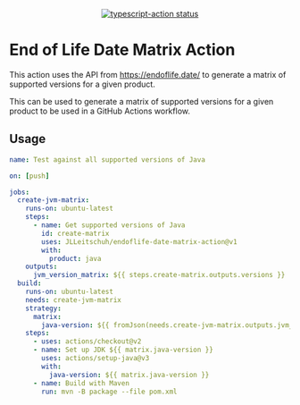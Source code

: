 <p align="center">
  <a href="https://github.com/JLLeitschuh/endoflife-date-matrix-action/actions"><img alt="typescript-action status" src="https://github.com/JLLeitschuh/endoflife-date-matrix-action/workflows/Build-Test/badge.svg"></a>
</p>

# End of Life Date Matrix Action

This action uses the API from https://endoflife.date/ to generate a matrix of supported versions for a given product.

This can be used to generate a matrix of supported versions for a given product to be used in a GitHub Actions workflow.

## Usage

```yaml
name: Test against all supported versions of Java

on: [push]

jobs:
  create-jvm-matrix:
    runs-on: ubuntu-latest
    steps:
      - name: Get supported versions of Java
        id: create-matrix
        uses: JLLeitschuh/endoflife-date-matrix-action@v1
        with:
          product: java
    outputs:
      jvm_version_matrix: ${{ steps.create-matrix.outputs.versions }}
  build:
    runs-on: ubuntu-latest
    needs: create-jvm-matrix
    strategy:
      matrix:
        java-version: ${{ fromJson(needs.create-jvm-matrix.outputs.jvm_version_matrix) }}
    steps:
      - uses: actions/checkout@v2
      - name: Set up JDK ${{ matrix.java-version }}
        uses: actions/setup-java@v3
        with:
          java-version: ${{ matrix.java-version }}
      - name: Build with Maven
        run: mvn -B package --file pom.xml
```
